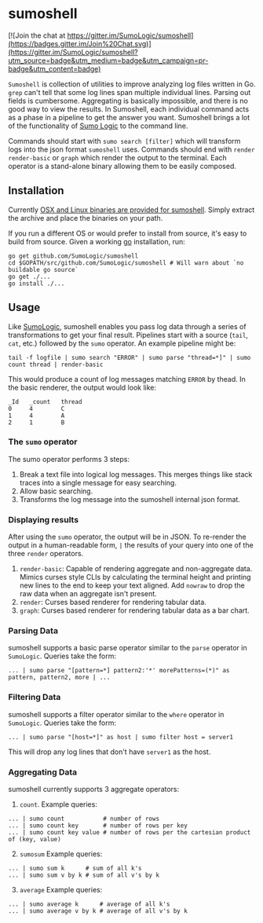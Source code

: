 # sumoshell
[![Join the chat at https://gitter.im/SumoLogic/sumoshell](https://badges.gitter.im/Join%20Chat.svg)](https://gitter.im/SumoLogic/sumoshell?utm_source=badge&utm_medium=badge&utm_campaign=pr-badge&utm_content=badge)

`Sumoshell` is collection of utilities to improve analyzing log files written in Go. `grep` can't tell that some log lines span multiple individual lines. Parsing out fields is cumbersome. Aggregating is basically impossible, and there is no good way to view the results. In Sumoshell, each individual command acts as a phase in a pipeline to get the answer you want. Sumoshell brings a lot of the functionality of [Sumo Logic](www.sumologic.com) to the command line.

Commands should start with
`sumo search [filter]` which will transform logs into the json format `sumoshell` uses. Commands should end with `render` `render-basic` or `graph` which render the output to the terminal. Each operator is a stand-alone binary allowing them to be easily composed.

## Installation
Currently [OSX and Linux binaries are provided for sumoshell](https://github.com/SumoLogic/sumoshell/releases). Simply extract the archive and place the binaries on your path. 

If you run a different OS or would prefer to install from source, it's easy to build from source. Given a working [go](https://golang.org/doc/install) installation, run:
```
go get github.com/SumoLogic/sumoshell
cd $GOPATH/src/github.com/SumoLogic/sumoshell # Will warn about `no buildable go source`
go get ./...
go install ./...
```

## Usage
Like [SumoLogic](https://www.sumologic.com), sumoshell enables you pass log data through a series of transformations to get your final result. Pipelines start with a source (`tail`, `cat`, etc.) followed by the `sumo` operator. An example pipeline might be:

```tail -f logfile | sumo search "ERROR" | sumo parse "thread=*]" | sumo count thread | render-basic```

This would produce a count of log messages matching `ERROR` by thead. In the basic renderer, the output would look like:
```
_Id   _count   thread   
0     4        C        
1     4        A        
2     1        B      
```
### The `sumo` operator
The sumo operator performs 3 steps: 

1. Break a text file into logical log messages. This merges things like stack traces into a single message for easy searching.
2. Allow basic searching.
3. Transforms the log message into the sumoshell internal json format.

### Displaying results

After using the `sumo` operator, the output will be in JSON. To re-render the output in a human-readable form, `|` the results of your query into one of the three `render` operators.

1. `render-basic`: Capable of rendering aggregate and non-aggregate data. Mimics curses style CLIs by calculating the terminal height and printing new lines to the end to keep your text aligned. Add `nowraw` to drop the raw data when an aggregate isn't present.
2. `render`: Curses based renderer for rendering tabular data.
3. `graph`: Curses based renderer for rendering tabular data as a bar chart.


### Parsing Data

sumoshell supports a basic parse operator similar to the `parse` operator in `SumoLogic`. Queries take the form:
```
... | sumo parse "[pattern=*] pattern2:'*' morePatterns=(*)" as pattern, pattern2, more | ...
```

### Filtering Data

sumoshell supports a filter operator similar to the `where` operator in `SumoLogic`. Queries take the form:
```
... | sumo parse "[host=*]" as host | sumo filter host = server1 
```

This will drop any log lines that don't have `server1` as the host.

### Aggregating Data

sumoshell currently supports 3 aggregate operators:

1. `count`. Example queries:
  ```
  ... | sumo count           # number of rows
  ... | sumo count key       # number of rows per key
  ... | sumo count key value # number of rows per the cartesian product of (key, value)

  ```

2. `sumosum` Example queries:
  ```
  ... | sumo sum k      # sum of all k's
  ... | sumo sum v by k # sum of all v's by k

  ```

3. `average` Example queries:
  ```
  ... | sumo average k      # average of all k's
  ... | sumo average v by k # average of all v's by k

  ```
